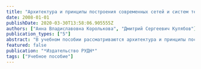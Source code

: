 ```yaml
---
title: "Архитектура и принципы построения современных сетей и систем телекоммуникаций"
date: 2008-01-01
publishDate: 2020-03-30T13:58:06.905555Z
authors: ["Анна Владиславовна Королькова", "Дмитрий Сергеевич Кулябов"]
publication_types: ["5"]
abstract: "В учебном пособии рассматриваются архитектура и принципы построе- ния современных сетей и систем телекоммуникаций, основные протоколы и технологии. Содержание курса обеспечивает слушателей необходимым объёмом знанийдля освоения основ построения и эксплуатации современных сетей и систем телекоммуникаций."
featured: false
publication: "*Издательство РУДН*"
tags: ["Учебное пособие"]
---
```



